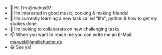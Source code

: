 - 👋 Hi, I’m @mahus97
- 👀 I’m interested in good music, cooking & making friends!
- 🌱 I’m currently learning a new task called "life", python & how to get my studies done.
- 💞️ I’m looking to collaborate on new challenging tasks.
- 📫 When you want to reach me you can write me an E-Mail: manuel@familiehuster.de
- :grinning: See ya!

<!---
mahus97/mahus97 is a ✨ special ✨ repository because its `README.md` (this file) appears on your GitHub profile.
You can click the Preview link to take a look at your changes.
--->
